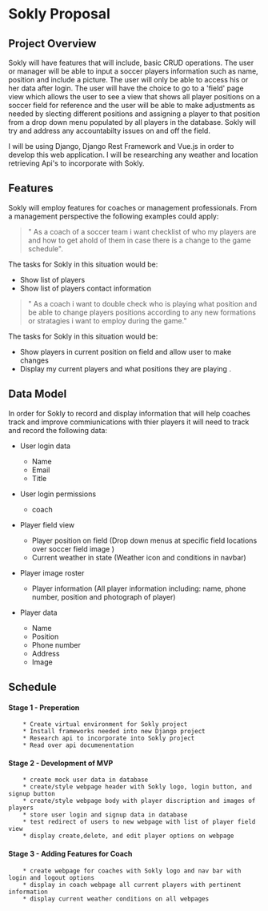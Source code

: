 # Sokly Proposal

## Project Overview 

Sokly will have features that will include, basic CRUD operations. The user or manager will be able to input a soccer players information such as name, position and include a picture. The user will only be able to access his or her data after login. The user will have the choice to go to a 'field' page view which allows the user to see a view that shows all player positions on a soccer field for reference and the user will be able to make adjustments as needed by slecting different positions and assigning a player to that position from a drop down menu populated by all players in the database. Sokly will try and address any accountabilty issues on and off the field. 

I will be using Django, Django Rest Framework and Vue.js in order to develop this web application. I will be researching any weather and location retrieving Api's to incorporate with Sokly. 

## Features

Sokly will employ features for coaches or management professionals. From a management perspective the following examples could apply:
 >" As a coach of a soccer team i want checklist of who my players are and how to get ahold of them in case there is a change to the game schedule". 

The tasks for Sokly in this situation would be:
  * Show list of players 
  * Show list of players contact information 
  
  >" As a coach i want to double check who is playing what position and be able to change players positions according to any new formations or stratagies i want to employ during the game."
  
The tasks for Sokly in this situation would be:
  * Show players in current position on field and allow user to make changes 
  * Display my current players and what positions they are playing .
  
  
## Data Model

In order for Sokly to record and display information that will help coaches track and improve commiunications with thier players it will need to track and record the following data:

   * User login data
     - Name
     * Email
     - Title 
     
   * User login permissions
     - coach 


   * Player field view
     * Player position on field (Drop down menus at specific field locations over soccer field image )    
     * Current weather in state (Weather icon and conditions in navbar)

   * Player image roster
     * Player information (All player information including: name, phone number, position and photograph of player)    



     
   * Player data
     - Name
     - Position
     - Phone number
     - Address
     - Image
       
       
 ## Schedule
 
   #### Stage 1 - Preperation 
        * Create virtual environment for Sokly project 
        * Install frameworks needed into new Django project 
        * Research api to incorporate into Sokly project 
        * Read over api documenentation 
        
   #### Stage 2 - Development of MVP
        * create mock user data in database
        * create/style webpage header with Sokly logo, login button, and signup button 
        * create/style webpage body with player discription and images of players 
        * store user login and signup data in database 
        * test redirect of users to new webpage with list of player field view
        * display create,delete, and edit player options on webpage
        
   #### Stage 3 - Adding Features for Coach
        * create webpage for coaches with Sokly logo and nav bar with login and logout options  
        * display in coach webpage all current players with pertinent information 
        * display current weather conditions on all webpages 
       
        
        
        
   